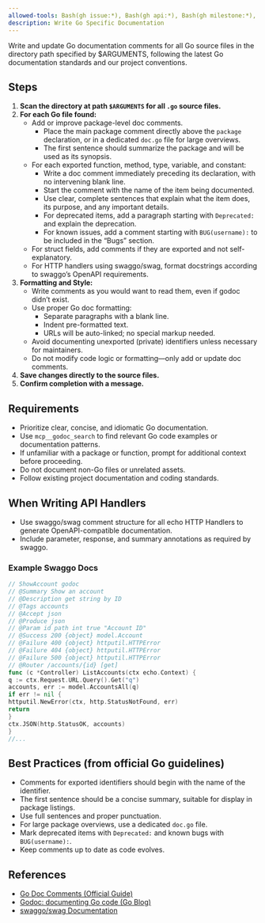 ```yaml
---
allowed-tools: Bash(gh issue:*), Bash(gh api:*), Bash(gh milestone:*), Bash(bun run:*), Bash(echo *)
description: Write Go Specific Documentation
---
```


Write and update Go documentation comments for all Go source files in the directory path specified by $ARGUMENTS, following the latest Go documentation standards and our project conventions.

## Steps

1. **Scan the directory at path `$ARGUMENTS` for all `.go` source files.**
2. **For each Go file found:**
   - Add or improve package-level doc comments.
     - Place the main package comment directly above the `package` declaration, or in a dedicated `doc.go` file for large overviews.
     - The first sentence should summarize the package and will be used as its synopsis.
   - For each exported function, method, type, variable, and constant:
     - Write a doc comment immediately preceding its declaration, with no intervening blank line.
     - Start the comment with the name of the item being documented.
     - Use clear, complete sentences that explain what the item does, its purpose, and any important details.
     - For deprecated items, add a paragraph starting with `Deprecated:` and explain the deprecation.
     - For known issues, add a comment starting with `BUG(username):` to be included in the “Bugs” section.
   - For struct fields, add comments if they are exported and not self-explanatory.
   - For HTTP handlers using swaggo/swag, format docstrings according to swaggo’s OpenAPI requirements.
3. **Formatting and Style:**
   - Write comments as you would want to read them, even if godoc didn’t exist.
   - Use proper Go doc formatting:
     - Separate paragraphs with a blank line.
     - Indent pre-formatted text.
     - URLs will be auto-linked; no special markup needed.
   - Avoid documenting unexported (private) identifiers unless necessary for maintainers.
   - Do not modify code logic or formatting—only add or update doc comments.
4. **Save changes directly to the source files.**
5. **Confirm completion with a message.**

## Requirements

- Prioritize clear, concise, and idiomatic Go documentation.
- Use `mcp__godoc_search` to find relevant Go code examples or documentation patterns.
- If unfamiliar with a package or function, prompt for additional context before proceeding.
- Do not document non-Go files or unrelated assets.
- Follow existing project documentation and coding standards.

## When Writing API Handlers

- Use swaggo/swag comment structure for all echo HTTP Handlers to generate OpenAPI-compatible documentation.
- Include parameter, response, and summary annotations as required by swaggo.

### Example Swaggo Docs

```go
// ShowAccount godoc
// @Summary Show an account
// @Description get string by ID
// @Tags accounts
// @Accept json
// @Produce json
// @Param id path int true "Account ID"
// @Success 200 {object} model.Account
// @Failure 400 {object} httputil.HTTPError
// @Failure 404 {object} httputil.HTTPError
// @Failure 500 {object} httputil.HTTPError
// @Router /accounts/{id} [get]
func (c *Controller) ListAccounts(ctx echo.Context) {
q := ctx.Request.URL.Query().Get("q")
accounts, err := model.AccountsAll(q)
if err != nil {
httputil.NewError(ctx, http.StatusNotFound, err)
return
}
ctx.JSON(http.StatusOK, accounts)
}
//...
```

## Best Practices (from official Go guidelines)

- Comments for exported identifiers should begin with the name of the identifier.
- The first sentence should be a concise summary, suitable for display in package listings.
- Use full sentences and proper punctuation.
- For large package overviews, use a dedicated `doc.go` file.
- Mark deprecated items with `Deprecated:` and known bugs with `BUG(username):`.
- Keep comments up to date as code evolves.

## References

- [Go Doc Comments (Official Guide)](https://go.dev/doc/comment)
- [Godoc: documenting Go code (Go Blog)](https://go.dev/blog/godoc)
- [swaggo/swag Documentation](https://github.com/swaggo/swag)
